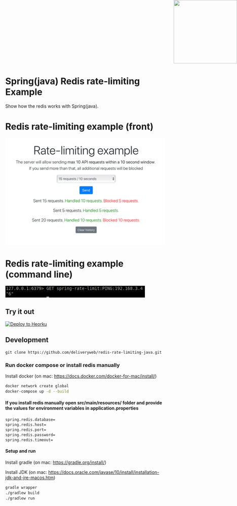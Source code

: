 
<div style="position: absolute; top: 0px; right: 0px;">
    <img width="200" height="200" src="https://redislabs.com/wp-content/uploads/2020/12/RedisLabs_Illustration_HomepageHero_v4.svg">
</div>

<div style="height: 150px"></div>


# Spring(java) Redis rate-limiting Example
Show how the redis works with Spring(java).

# Redis rate-limiting example (front)

![alt text](preview.png)

# Redis rate-limiting example (command line)

![alt text](command-redis.png)

## Try it out
<p>
    <a href="https://heroku.com/deploy" target="_blank">
        <img src="https://www.herokucdn.com/deploy/button.svg" alt="Deploy to Heorku" width="200px"/>
    <a>
</p>

## Development

```
git clone https://github.com/deliveryweb/redis-rate-limiting-java.git
```

### Run docker compose or install redis manually
Install docker (on mac: https://docs.docker.com/docker-for-mac/install/)
```sh
docker network create global
docker-compose up -d --build
```

#### If you install redis manually open src/main/resources/ folder and provide the values for environment variables in application.properties
    spring.redis.database=
    spring.redis.host=
    spring.redis.port=
    spring.redis.password=
    spring.redis.timeout=


#### Setup and run 

Install gradle (on mac: https://gradle.org/install/)


Install JDK (on mac: https://docs.oracle.com/javase/10/install/installation-jdk-and-jre-macos.htm)
``` sh
gradle wrapper
./gradlew build
./gradlew run
```